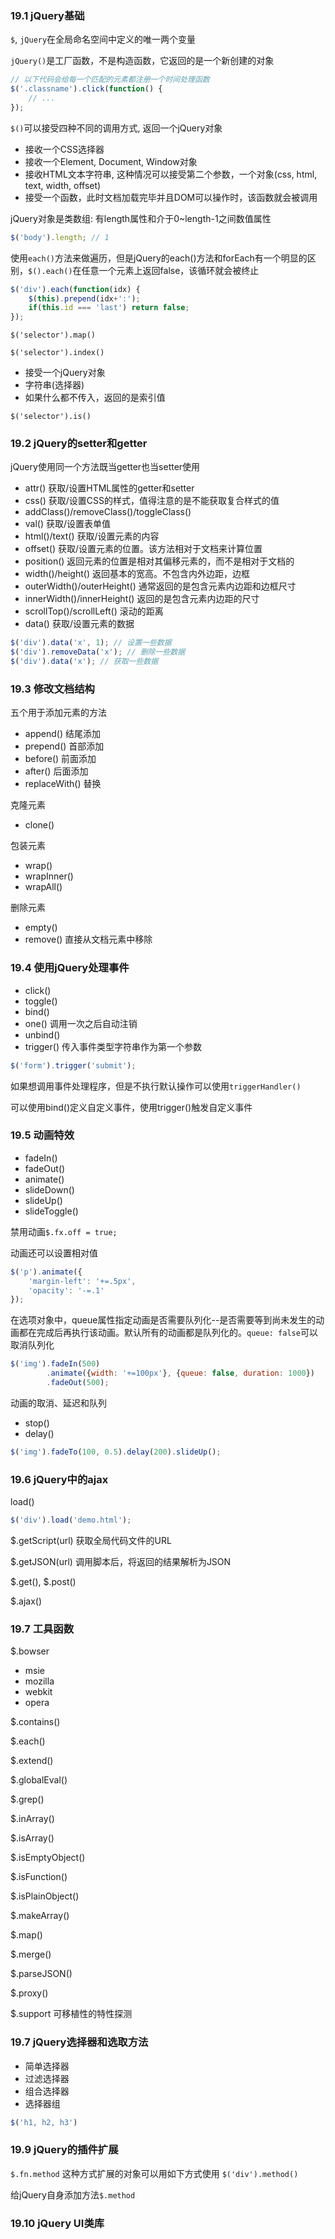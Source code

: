### 19.1 jQuery基础
`$`, `jQuery`在全局命名空间中定义的唯一两个变量

`jQuery()`是工厂函数，不是构造函数，它返回的是一个新创建的对象

```js
// 以下代码会给每一个匹配的元素都注册一个时间处理函数
$('.classname').click(function() {
    // ...
});
```

`$()`可以接受四种不同的调用方式, 返回一个jQuery对象
- 接收一个CSS选择器
- 接收一个Element, Document, Window对象
- 接收HTML文本字符串, 这种情况可以接受第二个参数，一个对象(css, html, text, width, offset)
- 接受一个函数，此时文档加载完毕并且DOM可以操作时，该函数就会被调用

jQuery对象是类数组: 有length属性和介于0~length-1之间数值属性

```js
$('body').length; // 1
```

使用`each()`方法来做遍历，但是jQuery的each()方法和forEach有一个明显的区别，`$().each()`在任意一个元素上返回false，该循环就会被终止

```js
$('div').each(function(idx) {
    $(this).prepend(idx+':');
    if(this.id === 'last') return false;
});
```

`$('selector').map()`

`$('selector').index()`
- 接受一个jQuery对象
- 字符串(选择器)
- 如果什么都不传入，返回的是索引值

`$('selector').is()`

### 19.2 jQuery的setter和getter
jQuery使用同一个方法既当getter也当setter使用

- attr() 获取/设置HTML属性的getter和setter
- css() 获取/设置CSS的样式，值得注意的是不能获取复合样式的值
- addClass()/removeClass()/toggleClass()
- val() 获取/设置表单值
- html()/text() 获取/设置元素的内容
- offset() 获取/设置元素的位置。该方法相对于文档来计算位置
- position() 返回元素的位置是相对其偏移元素的，而不是相对于文档的
- width()/height() 返回基本的宽高。不包含内外边距，边框
- outerWidth()/outerHeight() 通常返回的是包含元素内边距和边框尺寸
- innerWidth()/innerHeight() 返回的是包含元素内边距的尺寸
- scrollTop()/scrollLeft() 滚动的距离
- data() 获取/设置元素的数据

```js
$('div').data('x', 1); // 设置一些数据
$('div').removeData('x'); // 删除一些数据
$('div').data('x'); // 获取一些数据
```

### 19.3 修改文档结构
五个用于添加元素的方法

- append() 结尾添加
- prepend() 首部添加
- before() 前面添加
- after() 后面添加
- replaceWith() 替换

克隆元素

- clone()

包装元素

- wrap() 
- wrapInner() 
- wrapAll() 

删除元素

- empty() 
- remove() 直接从文档元素中移除

### 19.4 使用jQuery处理事件
- click()
- toggle()
- bind()
- one() 调用一次之后自动注销
- unbind() 
- trigger() 传入事件类型字符串作为第一个参数

```js
$('form').trigger('submit');
```

如果想调用事件处理程序，但是不执行默认操作可以使用`triggerHandler()`

可以使用bind()定义自定义事件，使用trigger()触发自定义事件

### 19.5 动画特效
- fadeIn()
- fadeOut()
- animate()
- slideDown()
- slideUp()
- slideToggle()

禁用动画`$.fx.off = true;`

动画还可以设置相对值

```js
$('p').animate({
    'margin-left': '+=.5px',
    'opacity': '-=.1'
});
```

在选项对象中，queue属性指定动画是否需要队列化--是否需要等到尚未发生的动画都在完成后再执行该动画。默认所有的动画都是队列化的。`queue: false`可以取消队列化

```js
$('img').fadeIn(500)
        .animate({width: '+=100px'}, {queue: false, duration: 1000})
        .fadeOut(500);
```

动画的取消、延迟和队列
- stop() 
- delay()

```js
$('img').fadeTo(100, 0.5).delay(200).slideUp();
```

### 19.6 jQuery中的ajax
load()

```js
$('div').load('demo.html');
```

$.getScript(url) 获取全局代码文件的URL

$.getJSON(url) 调用脚本后，将返回的结果解析为JSON

$.get(), $.post()

$.ajax()

### 19.7 工具函数
$.bowser

- msie
- mozilla
- webkit
- opera

$.contains()

$.each()

$.extend()

$.globalEval()

$.grep()

$.inArray()

$.isArray()

$.isEmptyObject()

$.isFunction()

$.isPlainObject()

$.makeArray()

$.map()

$.merge()

$.parseJSON()

$.proxy()

$.support 可移植性的特性探测

### 19.7 jQuery选择器和选取方法
- 简单选择器
- 过滤选择器
- 组合选择器
- 选择器组

```js
$('h1, h2, h3')
```

### 19.9 jQuery的插件扩展
`$.fn.method`
这种方式扩展的对象可以用如下方式使用
`$('div').method()`

给jQuery自身添加方法`$.method`

### 19.10 jQuery UI类库